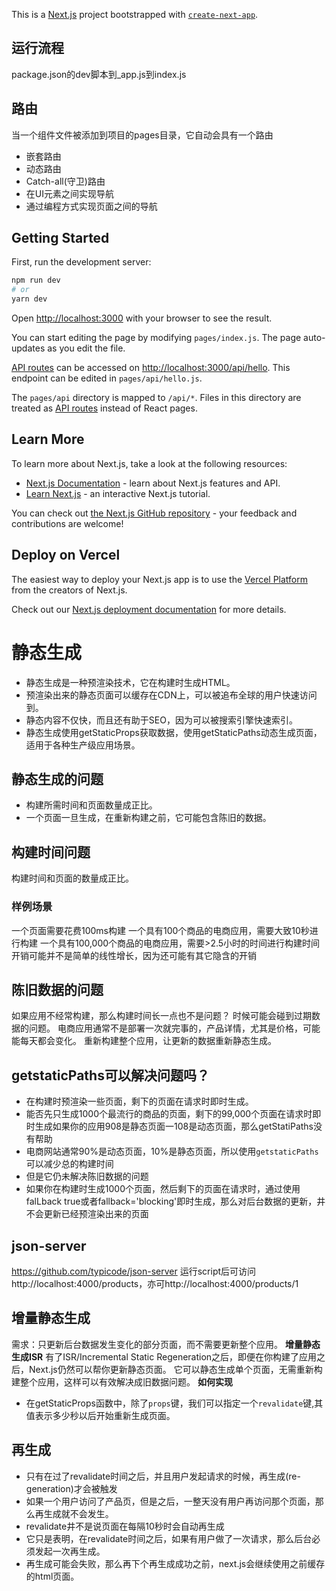 This is a [Next.js](https://nextjs.org/) project bootstrapped with [`create-next-app`](https://github.com/vercel/next.js/tree/canary/packages/create-next-app).
## 运行流程
package.json的dev脚本到_app.js到index.js
## 路由
当一个组件文件被添加到项目的pages目录，它自动会具有一个路由
- 嵌套路由
- 动态路由
- Catch-all(守卫)路由
- 在UI元素之间实现导航
- 通过编程方式实现页面之间的导航
## Getting Started

First, run the development server:

```bash
npm run dev
# or
yarn dev
```

Open [http://localhost:3000](http://localhost:3000) with your browser to see the result.

You can start editing the page by modifying `pages/index.js`. The page auto-updates as you edit the file.

[API routes](https://nextjs.org/docs/api-routes/introduction) can be accessed on [http://localhost:3000/api/hello](http://localhost:3000/api/hello). This endpoint can be edited in `pages/api/hello.js`.

The `pages/api` directory is mapped to `/api/*`. Files in this directory are treated as [API routes](https://nextjs.org/docs/api-routes/introduction) instead of React pages.

## Learn More

To learn more about Next.js, take a look at the following resources:

- [Next.js Documentation](https://nextjs.org/docs) - learn about Next.js features and API.
- [Learn Next.js](https://nextjs.org/learn) - an interactive Next.js tutorial.

You can check out [the Next.js GitHub repository](https://github.com/vercel/next.js/) - your feedback and contributions are welcome!

## Deploy on Vercel

The easiest way to deploy your Next.js app is to use the [Vercel Platform](https://vercel.com/new?utm_medium=default-template&filter=next.js&utm_source=create-next-app&utm_campaign=create-next-app-readme) from the creators of Next.js.

Check out our [Next.js deployment documentation](https://nextjs.org/docs/deployment) for more details.
# 静态生成
* 静态生成是一种预渲染技术，它在构建时生成HTML。
* 预渲染出来的静态页面可以缓存在CDN上，可以被追布全球的用户快速访问到。
* 静态内容不仅快，而且还有助于SEO，因为可以被搜索引擎快速索引。
* 静态生成使用getStaticProps获取数据，使用getStaticPaths动态生成页面，适用于各种生产级应用场景。
## 静态生成的问题
* 构建所需时间和页面数量成正比。
* 一个页面一旦生成，在重新构建之前，它可能包含陈旧的数据。
## 构建时间问题
构建时间和页面的数量成正比。
### 样例场景
一个页面需要花费100ms构建
一个具有100个商品的电商应用，需要大致10秒进行构建
一个具有100,000个商品的电商应用，需要>2.5小时的时间进行构建时间开销可能并不是简单的线性增长，因为还可能有其它隐含的开销
## 陈旧数据的问题
如果应用不经常构建，那么构建时间长一点也不是问题？
时候可能会碰到过期数据的问题。
电商应用通常不是部署一次就完事的，产品详情，尤其是价格，可能能每天都会变化。
重新构建整个应用，让更新的数据重新静态生成。
## getstaticPaths可以解决问题吗？
* 在构建时预渲染一些页面，剩下的页面在请求时即时生成。
* 能否先只生成1000个最流行的商品的页面，剩下的99,000个页面在请求时即时生成如果你的应用908是静态页面一108是动态页面，那么getStatiPaths没有帮助
* 电商网站通常90%是动态页面，10%是静态页面，所以使用`getstaticPaths`可以减少总的构建时间
* 但是它仍未解决陈旧数据的问题
* 如果你在构建时生成1000个页面，然后剩下的页面在请求时，通过使用falLback true或者fallback='blocking'即时生成，那么对后台数据的更新，井不会更新已经预渲染出来的页面
## json-server
https://github.com/typicode/json-server
运行script后可访问http://localhost:4000/products，亦可http://localhost:4000/products/1
## 增量静态生成
需求：只更新后台数据发生变化的部分页面，而不需要更新整个应用。
**增量静态生成ISR**
有了ISR/Incremental Static Regeneration之后，即便在你构建了应用之后，Next.js仍然可以帮你更新静态页面。
它可以静态生成单个页面，无需重新构建整个应用，这样可以有效解决成旧数据问题。
**如何实现**
* 在getStaticProps函数中，除了`props`键，我们可以指定一个`revalidate`键,其值表示多少秒以后开始重新生成页面。
## 再生成
* 只有在过了revalidate时间之后，并且用户发起请求的时候，再生成(re-generation)才会被触发
* 如果一个用户访问了产品页，但是之后，一整天没有用户再访问那个页面，那么再生成就不会发生。
* revalidate井不是说页面在每隔10秒时会自动再生成
* 它只是表明，在revalidate时间之后，如果有用户做了一次请求，那么后台必须发起一次再生成。
* 再生成可能会失败，那么再下个再生成成功之前，next.js会继续使用之前缓存的html页面。
